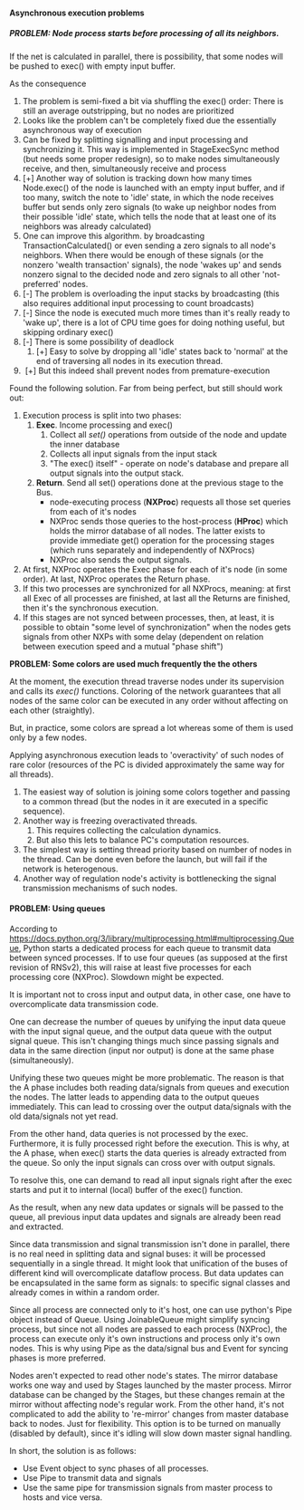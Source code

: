 #### Asynchronous execution problems

##### **PROBLEM: Node process starts before processing of all its neighbors.**

If the net is calculated in parallel, there is possibility, that some nodes will be pushed to exec() with empty input buffer.

As the consequence

1. The problem is semi-fixed a bit via shuffling the exec() order: There is still an average outstripping, but no nodes are prioritized
2. Looks like the problem can't be completely fixed due the essentially asynchronous way of execution
3. Can be fixed by splitting signalling and input processing and synchronizing it. This way is implemented in StageExecSync method (but needs some proper redesign), so to make nodes simultaneously receive, and then, simultaneously receive and process
4. [+] Another way of solution is tracking down how many times Node.exec() of the node is launched with an empty input buffer, and if too many, switch the note to 'idle' state, in which the node receives buffer but sends only zero signals (to wake up neighbor nodes from their possible 'idle' state,  which tells the node that at least one of its neighbors was already calculated)
  1. One can improve this algorithm. by broadcasting TransactionCalculated() or even sending a zero signals to all node's neighbors. When there would be enough of these signals (or the nonzero 'wealth transaction' signals), the node 'wakes up' and sends nonzero signal to the decided node and zero signals to all other 'not-preferred' nodes.
  2. [-] The problem is overloading the input stacks by broadcasting (this also requires additional input processing to count broadcasts)
  3. [-] Since the node is executed much more times than it's really ready to 'wake up', there is a lot of CPU time goes for doing nothing useful, but skipping ordinary exec()
  4. [-] There is some possibility of deadlock                    
        1. [+] Easy to solve by dropping all 'idle' states back to 'normal' at the end of traversing all nodes in its execution thread.
  5. ​	[+] But this indeed shall prevent nodes from premature-execution



Found the following solution. Far from being perfect, but still should work out:

1. Execution process is split into two phases:
	1. **Exec**. Income processing and exec()
		1. Collect all *set()* operations from outside of the node and update the inner database
		2. Collects all input signals from the input stack
		3. "The exec() itself" - operate on node's database and prepare all output signals into the output stack.
	2. **Return**. Send all set() operations done at the previous stage to the Bus.
		* node-executing process (**NXProc**) requests all those set queries from each of it's nodes
		* NXProc sends those queries to the host-process (**HProc**) which holds the mirror database of all nodes. The latter exists to provide immediate get() operation for the processing stages (which runs separately and independently of NXProcs)
		* NXProc also sends the output signals.
2. At first, NXProc operates the Exec phase for each of it's node (in some order). At last, NXProc operates the Return phase.
3. If this two processes are synchronized for all NXProcs, meaning: at first all Exec of all processes are finished, at last all the Returns are finished, then it's the synchronous execution.
4. If this stages are not synced between processes, then, at least, it is possible to obtain "some level of synchronization" when the nodes gets signals from other NXPs with some delay (dependent on relation between execution speed and a mutual "phase shift")

**PROBLEM: Some colors are used much frequently the the others**

At the moment, the execution thread traverse nodes under its supervision and calls its *exec()* functions. Coloring of the network guarantees that all nodes of the same color can be executed in any order without affecting on each other (straightly). 

But, in practice, some colors are spread a lot whereas some of them is used only by a few nodes.

Applying asynchronous execution leads to 'overactivity' of such nodes of rare color (resources of the PC is divided approximately the same way for all threads).

1. The easiest way of solution is joining some colors together and passing to a common thread (but the nodes in it are executed in a specific sequence).
2. Another way is freezing overactivated threads.
	1. This requires collecting the calculation dynamics.
	2. But also this lets to balance PC's computation resources.
3. The simplest way is setting thread priority based on number of nodes in the thread. Can be done even before the launch, but will fail if the network is heterogenous.
4. Another way of regulation node's activity is bottlenecking the signal transmission mechanisms of such nodes.

#### **PROBLEM: Using queues**

According to https://docs.python.org/3/library/multiprocessing.html#multiprocessing.Queue, Python starts a dedicated process for each queue to transmit data between synced processes. If to use four queues (as supposed at the first revision of RNSv2), this will raise at least five processes for each processing core (NXProc). Slowdown might be expected.

It is important not to cross input and output data, in other case, one have to overcomplicate data transmission code.

One can decrease the number of queues by unifying the input data queue with the input signal queue, and the output data queue with the output signal queue. This isn't changing things much since passing signals and data in the same direction (input nor output) is done at the same phase (simultaneously).

Unifying these two queues might be more problematic. The reason is that the A phase includes both reading data/signals from queues and execution the nodes. The latter leads to appending data to the output queues immediately. This can lead to crossing over the output data/signals with the old data/signals not yet read. 

From the other hand, data queries is not processed by the exec. Furthermore, it is fully processed right before the execution. This is why, at the A phase, when exec() starts the data queries is already extracted from the queue. So only the input signals can cross over with output signals.

To resolve this, one can demand to read all input signals right after the exec starts and put it to internal (local) buffer of the exec() function.

As the result, when any new data updates or signals will be passed to the queue, all previous input data updates and signals are already been read and extracted.

Since data transmission and signal transmission isn't done in parallel, there is no real need in splitting data and signal buses: it will be processed sequentially in a single thread. It might look that unification of the buses of different kind will overcomplicate dataflow process. But data updates can be encapsulated in the same form as signals: to specific signal classes and already comes in within a random order.

Since all process are connected only to it's host, one can use python's Pipe object instead of Queue. Using JoinableQueue might simplify syncing process, but since not all nodes are passed to each process (NXProc), the process can execute only it's own instructions and process only it's own nodes. This is why using Pipe as the data/signal bus and Event for syncing phases is more preferred.

Nodes aren't expected to read other node's states. The mirror database works one way and used by Stages launched by the master process. Mirror database can be changed by the Stages, but these changes remain at the mirror without affecting node's regular work. From the other hand, it's not complicated to add the ability to 're-mirror' changes from master database back to nodes.  Just for flexibility. This option is to be turned on manually (disabled by default), since it's idling will slow down master signal handling.

In short, the solution is as follows:

* Use Event object to sync phases of all processes.
* Use Pipe to transmit data and signals
* Use the same pipe for transmission signals from master process to hosts and vice versa.

